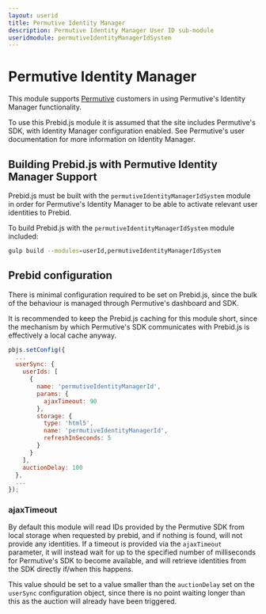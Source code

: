 ```yaml
---
layout: userid
title: Permutive Identity Manager
description: Permutive Identity Manager User ID sub-module
useridmodule: permutiveIdentityManagerIdSystem
---
```


# Permutive Identity Manager

This module supports [Permutive](https://permutive.com/) customers in using Permutive's Identity Manager functionality.

To use this Prebid.js module it is assumed that the site includes Permutive's SDK, with Identity Manager configuration
enabled. See Permutive's user documentation for more information on Identity Manager.

## Building Prebid.js with Permutive Identity Manager Support

Prebid.js must be built with the `permutiveIdentityManagerIdSystem` module in order for Permutive's Identity Manager to be able to
activate relevant user identities to Prebid.

To build Prebid.js with the `permutiveIdentityManagerIdSystem` module included:

```sh
gulp build --modules=userId,permutiveIdentityManagerIdSystem
```

## Prebid configuration

There is minimal configuration required to be set on Prebid.js, since the bulk of the behaviour is managed through
Permutive's dashboard and SDK.

It is recommended to keep the Prebid.js caching for this module short, since the mechanism by which Permutive's SDK
communicates with Prebid.js is effectively a local cache anyway.

```js
pbjs.setConfig({
  ...
  userSync: {
    userIds: [
      {
        name: 'permutiveIdentityManagerId',
        params: {
          ajaxTimeout: 90
        },
        storage: {
          type: 'html5',
          name: 'permutiveIdentityManagerId',
          refreshInSeconds: 5
        }
      }
    ],
    auctionDelay: 100
  },
  ...
});
```

### ajaxTimeout

By default this module will read IDs provided by the Permutive SDK from local storage when requested by prebid, and if
nothing is found, will not provide any identities. If a timeout is provided via the `ajaxTimeout` parameter, it will
instead wait for up to the specified number of milliseconds for Permutive's SDK to become available, and will retrieve
identities from the SDK directly if/when this happens.

This value should be set to a value smaller than the `auctionDelay` set on the `userSync` configuration object, since
there is no point waiting longer than this as the auction will already have been triggered.
